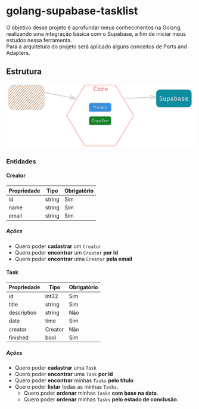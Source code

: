 # golang-supabase-tasklist
O objetivo desse projeto é aprofundar meus conhecimentos na Golang, realizando uma integração básica com o Supabase, a fim de iniciar meus estudos nessa ferramenta.  
Para a arquitetura do projeto será aplicado alguns conceitos de Ports and Adapters.

## Estrutura

![structure](docs/structure.png)

### Entidades

#### Creator

| Propriedade | Tipo   | Obrigatório |
|-------------|--------|-------------|
| id          | string | Sim         |
| name        | string | Sim         |
| email       | string | Sim         |


##### Ações
- Quero poder **cadastrar** um `Creator`
- Quero poder **encontrar** um `Creator` **por Id**
- Quero poder **encontrar** uma `Creator` **pela email**

#### Task

| Propriedade | Tipo    | Obrigatório |
|-------------|---------|-------------|
| id          | int32   | Sim         |
| title       | string  | Sim         |
| description | string  | Não         |
| date        | time    | Sim         |
| creator     | Creator | Não         |
| finished    | bool | Sim         |

##### Ações
- Quero poder **cadastrar** uma `Task`
- Quero poder **encontrar** uma `Task` **por Id**
- Quero poder **encontrar** minhas `Tasks` **pelo título**
- Quero poder **listar** todas as minhas `Tasks`.
  - Quero poder **ordenar** minhas `Tasks` **com base na data**.
  - Quero poder **ordenar** minhas `Tasks` **pelo estado de conclusão**.
